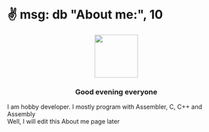 # :v: msg: db "About me:", 10

<div id="header" align="center">
  <img src="https://tenor.com/de/search/coding-gifs" width="100"/>
</div>
<h3 style="text-align: center;">Good evening everyone </h3>
I am hobby developer. I mostly program with Assembler, C, C++ and Assembly<br>
Well, I will edit this About me page later<br>
